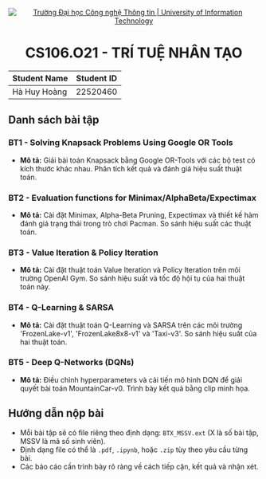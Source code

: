 <p align="center">
  <a href="https://www.uit.edu.vn/" title="Trường Đại học Công nghệ Thông tin" style="border: 5;">
    <img src="https://i.imgur.com/WmMnSRt.png" alt="Trường Đại học Công nghệ Thông tin | University of Information Technology">
  </a>
</p>

<!-- Title -->
<h1 align="center"><b>CS106.O21 - TRÍ TUỆ NHÂN TẠO</b></h1> 


| Student Name        | Student ID |
| ------------------- | ---------- |
|    Hà Huy Hoàng     | 22520460   |


## Danh sách bài tập

### **BT1 - Solving Knapsack Problems Using Google OR Tools**
- **Mô tả:** Giải bài toán Knapsack bằng Google OR-Tools với các bộ test có kích thước khác nhau. Phân tích kết quả và đánh giá hiệu suất thuật toán.

### **BT2 - Evaluation functions for Minimax/AlphaBeta/Expectimax**
- **Mô tả:** Cài đặt Minimax, Alpha-Beta Pruning, Expectimax và thiết kế hàm đánh giá trạng thái trong trò chơi Pacman. So sánh hiệu suất các thuật toán.

### **BT3 - Value Iteration & Policy Iteration**
- **Mô tả:** Cài đặt thuật toán Value Iteration và Policy Iteration trên môi trường OpenAI Gym. So sánh hiệu suất và tốc độ hội tụ của hai thuật toán này.

### **BT4 - Q-Learning & SARSA**
- **Mô tả:** Cài đặt thuật toán Q-Learning và SARSA trên các môi trường 'FrozenLake-v1', 'FrozenLake8x8-v1' và 'Taxi-v3'. So sánh hiệu suất của hai thuật toán.

### **BT5 - Deep Q-Networks (DQNs)**
- **Mô tả:** Điều chỉnh hyperparameters và cải tiến mô hình DQN để giải quyết bài toán MountainCar-v0. Trình bày kết quả bằng clip minh họa.

## **Hướng dẫn nộp bài**
- Mỗi bài tập sẽ có file riêng theo định dạng: `BTX_MSSV.ext` (X là số bài tập, MSSV là mã số sinh viên).
- Định dạng file có thể là `.pdf`, `.ipynb`, hoặc `.zip` tùy theo yêu cầu từng bài.
- Các báo cáo cần trình bày rõ ràng về cách tiếp cận, kết quả và nhận xét.

